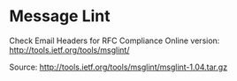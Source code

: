 # Message Lint

Check Email Headers for RFC Compliance
Online version: http://tools.ietf.org/tools/msglint/

Source: http://tools.ietf.org/tools/msglint/msglint-1.04.tar.gz
